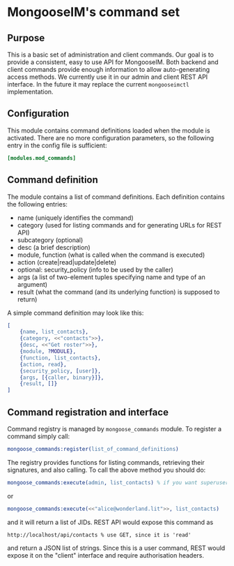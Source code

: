 # MongooseIM's command set

## Purpose

This is a basic set of administration and client commands.
Our goal is to provide a consistent, easy to use API for MongooseIM.
Both backend and client commands provide enough information to allow auto-generating access methods.
We currently use it in our admin and client REST API interface.
In the future it may replace the current `mongooseimctl` implementation.

## Configuration

This module contains command definitions loaded when the module is activated.
There are no more configuration parameters, so the following entry in the config file is sufficient:

```toml
[modules.mod_commands]
```

## Command definition

The module contains a list of command definitions.
Each definition contains the following entries:

* name (uniquely identifies the command)
* category (used for listing commands and for generating URLs for REST API)
* subcategory (optional)
* desc (a brief description)
* module, function (what is called when the command is executed)
* action (create|read|update|delete)
* optional: security_policy (info to be used by the caller)
* args (a list of two-element tuples specifying name and type of an argument)
* result (what the command (and its underlying function) is supposed to return)

A simple command definition may look like this:

```erlang
[
    {name, list_contacts},
    {category, <<"contacts">>},
    {desc, <<"Get roster">>},
    {module, ?MODULE},
    {function, list_contacts},
    {action, read},
    {security_policy, [user]},
    {args, [{caller, binary}]},
    {result, []}
]
```

## Command registration and interface

Command registry is managed by `mongoose_commands` module.
To register a command simply call:

```erlang
mongoose_commands:register(list_of_command_definitions)
```

The registry provides functions for listing commands, retrieving their signatures,
and also calling. To call the above method you should do:

```erlang
mongoose_commands:execute(admin, list_contacts) % if you want superuser privileges
```

or

```erlang
mongoose_commands:execute(<<"alice@wonderland.lit">>, list_contacts)
```

and it will return a list of JIDs. REST API would expose this command as

```
http://localhost/api/contacts % use GET, since it is 'read'
```

and return a JSON list of strings. Since this is a user command, REST would expose it on the "client"
interface and require authorisation headers.
